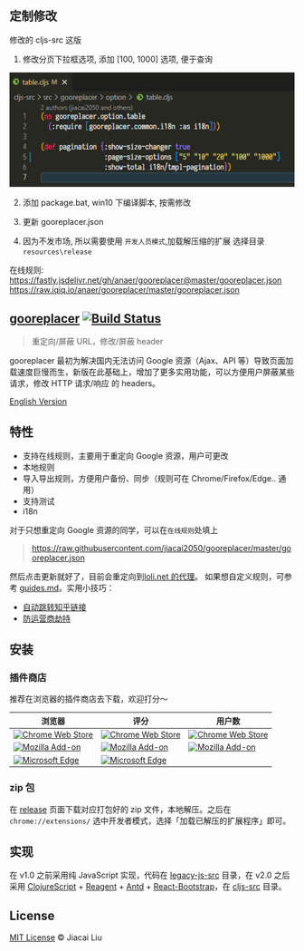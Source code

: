 ## 定制修改

修改的 cljs-src 这版

1. 修改分页下拉框选项, 添加 [100, 1000] 选项, 便于查询

![](.images/220614-135352.png)

2. 添加 package.bat, win10 下编译脚本, 按需修改

3. 更新 gooreplacer.json

4. 因为不发市场, 所以需要使用 `开发人员模式`,加载解压缩的扩展 选择目录 `resources\release`

在线规则:
https://fastly.jsdelivr.net/gh/anaer/gooreplacer@master/gooreplacer.json
https://raw.iqiq.io/anaer/gooreplacer/master/gooreplacer.json

## [gooreplacer](http://liujiacai.net/gooreplacer) [![Build Status](https://travis-ci.org/jiacai2050/gooreplacer.svg?branch=master)](https://travis-ci.org/jiacai2050/gooreplacer)

> 重定向/屏蔽 URL，修改/屏蔽 header

gooreplacer 最初为解决国内无法访问 Google 资源（Ajax、API 等）导致页面加载速度巨慢而生，新版在此基础上，增加了更多实用功能，可以方便用户屏蔽某些请求，修改 HTTP 请求/响应 的 headers。

[English Version](README-en.md)

## 特性

- 支持在线规则，主要用于重定向 Google 资源，用户可更改
- 本地规则
- 导入导出规则，方便用户备份、同步（规则可在 Chrome/Firefox/Edge.. 通用）
- 支持测试
- i18n

对于只想重定向 Google 资源的同学，可以在`在线规则`处填上

> https://raw.githubusercontent.com/jiacai2050/gooreplacer/master/gooreplacer.json

然后点击更新就好了，目前会重定向到[loli.net 的代理](https://u.sb/css-cdn/)。
如果想自定义规则，可参考 [guides.md](doc/guides.md)。实用小技巧：

- [自动跳转知乎链接](doc/guides.md#自动跳转知乎链接)
- [防运营商劫持](doc/guides.md#防止运营商劫持)

## 安装

### 插件商店

推荐在浏览器的插件商店去下载，欢迎打分～

| 浏览器                                                                                                                                                                                                                                                                                                                             | 评分                                                                                                                                                                                                                                                                                                                               | 用户数                                                                                                                                                                                                          |
| ---------------------------------------------------------------------------------------------------------------------------------------------------------------------------------------------------------------------------------------------------------------------------------------------------------------------------------- | ---------------------------------------------------------------------------------------------------------------------------------------------------------------------------------------------------------------------------------------------------------------------------------------------------------------------------------- | --------------------------------------------------------------------------------------------------------------------------------------------------------------------------------------------------------------- |
| [![Chrome Web Store](https://img.shields.io/chrome-web-store/v/jnlkjeecojckkigmchmfoigphmgkgbip.svg?style=plastic)](https://chrome.google.com/webstore/detail/gooreplacer/jnlkjeecojckkigmchmfoigphmgkgbip)                                                                                                                        | [![Chrome Web Store](https://img.shields.io/chrome-web-store/rating/jnlkjeecojckkigmchmfoigphmgkgbip.svg?style=plastic)](https://chrome.google.com/webstore/detail/gooreplacer/jnlkjeecojckkigmchmfoigphmgkgbip)                                                                                                                   | [![Chrome Web Store](https://img.shields.io/chrome-web-store/users/jnlkjeecojckkigmchmfoigphmgkgbip.svg?style=plastic)](https://chrome.google.com/webstore/detail/gooreplacer/jnlkjeecojckkigmchmfoigphmgkgbip) |
| [![Mozilla Add-on](https://img.shields.io/amo/v/gooreplacer.svg?style=plastic)](https://addons.mozilla.org/firefox/addon/gooreplacer/)                                                                                                                                                                                             | [![Mozilla Add-on](https://img.shields.io/amo/rating/gooreplacer.svg?style=plastic)](https://addons.mozilla.org/firefox/addon/gooreplacer/)                                                                                                                                                                                        | [![Mozilla Add-on](https://img.shields.io/amo/users/gooreplacer.svg?style=plastic)](https://addons.mozilla.org/firefox/addon/gooreplacer/)                                                                      |
| [![Microsoft Edge](https://img.shields.io/badge/dynamic/json?label=edge%20add-on&prefix=v&query=%24.version&url=https%3A%2F%2Fmicrosoftedge.microsoft.com%2Faddons%2Fgetproductdetailsbycrxid%2Fcidbonnpjopamnhfjdgfcmjmlmehjnej)](https://microsoftedge.microsoft.com/addons/detail/gooreplacer/cidbonnpjopamnhfjdgfcmjmlmehjnej) | [![Microsoft Edge](https://img.shields.io/badge/dynamic/json?label=rating&suffix=/5&query=%24.averageRating&url=https%3A%2F%2Fmicrosoftedge.microsoft.com%2Faddons%2Fgetproductdetailsbycrxid%2Fcidbonnpjopamnhfjdgfcmjmlmehjnej)](https://microsoftedge.microsoft.com/addons/detail/gooreplacer/cidbonnpjopamnhfjdgfcmjmlmehjnej) |                                                                                                                                                                                                                 |

### zip 包

在 [release](https://github.com/jiacai2050/gooreplacer/releases) 页面下载对应打包好的 zip 文件，本地解压。之后在 `chrome://extensions/` 选中开发者模式，选择「加载已解压的扩展程序」即可。

## 实现

在 v1.0 之前采用纯 JavaScript 实现，代码在 [legacy-js-src](legacy-js-src) 目录，在 v2.0 之后采用 [ClojureScript](https://github.com/clojure/clojurescript) + [Reagent](https://github.com/reagent-project/reagent) + [Antd](https://ant.design/) + [React-Bootstrap](https://react-bootstrap.github.io/)，在 [cljs-src](cljs-src) 目录。

## License

[MIT License](http://liujiacai.net/license/MIT.html?year=2015) © Jiacai Liu

